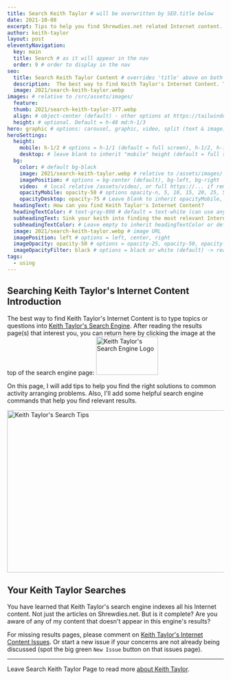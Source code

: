 ```yaml
---
title: Search Keith Taylor # will be overwritten by SEO.title below
date: 2021-10-08
excerpt: Tips to help you find Shrewdies.net related Internet content.
author: keith-taylor
layout: post
eleventyNavigation:
  key: main
  title: Search # as it will appear in the nav
  order: 9 # order to display in the nav
seo:
  title: Search Keith Taylor Content # overrides 'title' above on both Page and META
  description:  The best way to find Keith Taylor's Internet Content. Tips to help you learn how to search for the most meaningful information.
  image: 2021/search-keith-taylor.webp
images: # relative to /src/assets/images/
  feature:
  thumb: 2021/search-keith-taylor-377.webp
  align: # object-center (default) - other options at https://tailwindcss.com/docs/object-position
  height: # optional. Default = h-48 md:h-1/3
hero: graphic # options: carousel, graphic, video, split (text & image)
heroSettings:
  height:
    mobile: h-1/2 # options = h-1/1 (default = full screen), h-1/2, h-1/3, h-3/4, h-9/10, h-48 (12rem, 192px), h-56 (14rem, 224px), h-64 (16rem, 256px)
    desktop: # leave blank to inherit "mobile" height (default = full screen)
  bg:
    color: # default bg-black
    image: 2021/search-keith-taylor.webp # relative to /assets/images/
    imagePosition: # options = bg-center (default), bg-left, bg-right
    video:  # local relative /assets/video/, or full https://... if remote?
    opacityMobile: opacity-50 # options opacity-n, 5, 10, 15, 20, 25, 50, 75, 100 (default)
    opacityDesktop: opacity-75 # Leave blank to inherit opacityMobile, use same options as opacityMobile
  headingText: How can you find Keith Taylor's Internet Content?
  headingTextColor: # text-gray-800 # default = text-white (can use any TailwindCSS text-[color]-[xxx])
  subheadingText: Sink your keith into finding the most relevant Internet Content from Keith Taylor.
  subheadingTextColor: # Leave empty to inherit headingTextColor or default (text-white) or use any text-[color]-[xxx]
  image: 2021/search-keith-taylor.webp # image URL
  imagePosition: left # options = left, center, right
  imageOpacity: opacity-50 # options = opacity-25, opacity-50, opacity-75, opacity-100 (default)
  imageOpacityFilter: black # options = black or white (default) -> really depends on your background image
tags:
  - using
---
```

<h2 id="intro">Searching Keith Taylor's Internet Content Introduction</h2>

The best way to find Keith Taylor's Internet Content is to type topics or questions into <a href="https://cse.google.com/cse?cx=e7158312c712ab2c3">Keith Taylor's Search Engine</a>. After reading the results page(s) that interest you, you can return here by clicking the image at the top of the search engine page:
<img src="/assets/images/2021/click-for-keith-taylor-search-tips.png" alt="Keith Taylor's Search Engine Logo" width="144" height="89">

On this page, I will add tips to help you find the right solutions to common activity arranging problems. Also, I'll add some helpful search engine commands that help you find relevant results.

<img src="/assets/images/2021/search-keith-taylor.webp" alt="Keith Taylor's Search Tips" width="610" height="377">

<h2 id="next">Your Keith Taylor Searches</h2>
You have learned that Keith Taylor's search engine indexes all his Internet content. Not just the articles on Shrewdies.net. But is it complete? Are you aware of any of my content that doesn't appear in this engine's results?

For missing results pages, please comment on <a href="https://github.com/kct2020/keith-taylor-11ta/issues">Keith Taylor's Internet Content Issues</a>. Or start a new issue if your concerns are not already being discussed (spot the big green `New Issue` button on that issues page). 

<hr />

Leave Search Keith Taylor Page to read more <a href="/about-keith-taylor">about Keith Taylor</a>.